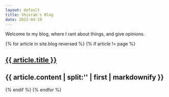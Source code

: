 ```yaml
---
layout: default
title: Shivram's Blog
date: 2022-04-19
---
```


Welcome to my blog, where I rant about things, and give opinions.
<!--more-->

{% for article in site.blog reversed %}
{% if article != page %}
## [{{ article.title }}]({{site.url}}{{article.url}})
{{ article.content | split:'<!--more-->' | first | markdownify }}
---
{% endif %}
{% endfor %}